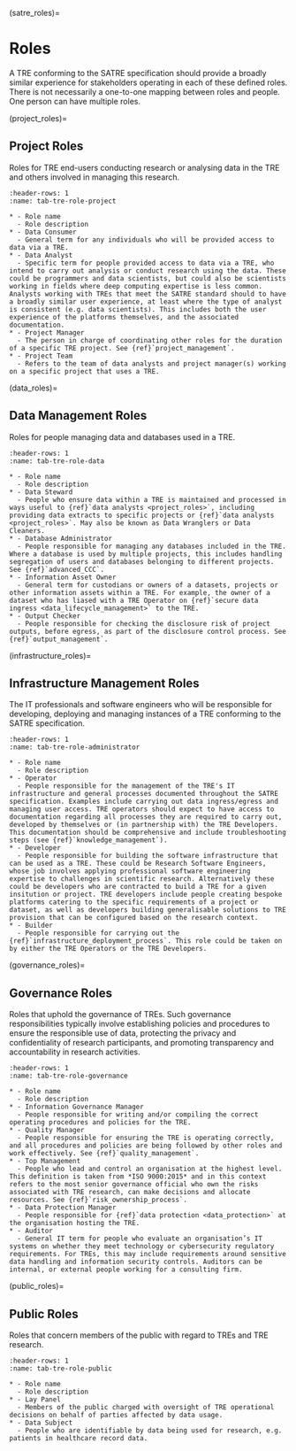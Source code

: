 (satre_roles)=

# Roles

A TRE conforming to the SATRE specification should provide a broadly similar experience for stakeholders operating in each of these defined roles.
There is not necessarily a one-to-one mapping between roles and people.
One person can have multiple roles.

(project_roles)=

## Project Roles

Roles for TRE end-users conducting research or analysing data in the TRE and others involved in managing this research.

```{list-table}
:header-rows: 1
:name: tab-tre-role-project

* - Role name
  - Role description
* - Data Consumer
  - General term for any individuals who will be provided access to data via a TRE.
* - Data Analyst
  - Specific term for people provided access to data via a TRE, who intend to carry out analysis or conduct research using the data. These could be programmers and data scientists, but could also be scientists working in fields where deep computing expertise is less common. Analysts working with TREs that meet the SATRE standard should to have a broadly similar user experience, at least where the type of analyst is consistent (e.g. data scientists). This includes both the user experience of the platforms themselves, and the associated documentation.
* - Project Manager
  - The person in charge of coordinating other roles for the duration of a specific TRE project. See {ref}`project_management`.
* - Project Team
  - Refers to the team of data analysts and project manager(s) working on a specific project that uses a TRE.

```

(data_roles)=

## Data Management Roles

Roles for people managing data and databases used in a TRE.

```{list-table}
:header-rows: 1
:name: tab-tre-role-data

* - Role name
  - Role description
* - Data Steward
  - People who ensure data within a TRE is maintained and processed in ways useful to {ref}`data analysts <project_roles>`, including providing data extracts to specific projects or {ref}`data analysts <project_roles>`. May also be known as Data Wranglers or Data Cleaners.
* - Database Administrator
  - People responsible for managing any databases included in the TRE. Where a database is used by multiple projects, this includes handling segregation of users and databases belonging to different projects. See {ref}`advanced_CCC`.
* - Information Asset Owner
  - General term for custodians or owners of a datasets, projects or other information assets within a TRE. For example, the owner of a dataset who has liased with a TRE Operator on {ref}`secure data ingress <data_lifecycle_management>` to the TRE.
* - Output Checker
  - People responsible for checking the disclosure risk of project outputs, before egress, as part of the disclosure control process. See {ref}`output_management`.
```

(infrastructure_roles)=

## Infrastructure Management Roles

The IT professionals and software engineers who will be responsible for developing, deploying and managing instances of a TRE conforming to the SATRE specification.

```{list-table}
:header-rows: 1
:name: tab-tre-role-administrator

* - Role name
  - Role description
* - Operator
  - People responsible for the management of the TRE's IT infrastructure and general processes documented throughout the SATRE specification. Examples include carrying out data ingress/egress and managing user access. TRE operators should expect to have access to documentation regarding all processes they are required to carry out, developed by themselves or (in partnership with) the TRE Developers. This documentation should be comprehensive and include troubleshooting steps (see {ref}`knowledge_management`).
* - Developer
  - People responsible for building the software infrastructure that can be used as a TRE. These could be Research Software Engineers, whose job involves applying professional software engineering expertise to challenges in scientific research. Alternatively these could be developers who are contracted to build a TRE for a given insitution or project. TRE developers include people creating bespoke platforms catering to the specific requirements of a project or dataset, as well as developers building generalisable solutions to TRE provision that can be configured based on the research context.
* - Builder
  - People responsible for carrying out the {ref}`infrastructure_deployment_process`. This role could be taken on by either the TRE Operators or the TRE Developers.
```

(governance_roles)=

## Governance Roles

Roles that uphold the governance of TREs.
Such governance responsibilities typically involve establishing policies and procedures to ensure the responsible use of data, protecting the privacy and confidentiality of research participants, and promoting transparency and accountability in research activities.

```{list-table}
:header-rows: 1
:name: tab-tre-role-governance

* - Role name
  - Role description
* - Information Governance Manager
  - People responsible for writing and/or compiling the correct operating procedures and policies for the TRE.
* - Quality Manager
  - People responsible for ensuring the TRE is operating correctly, and all procedures and policies are being followed by other roles and work effectively. See {ref}`quality_management`.
* - Top Management
  - People who lead and control an organisation at the highest level. This definition is taken from *ISO 9000:2015* and in this context refers to the most senior governance official who own the risks associated with TRE research, can make decisions and allocate resources. See {ref}`risk_ownership_process`.
* - Data Protection Manager
  - People responsible for {ref}`data protection <data_protection>` at the organisation hosting the TRE.
* - Auditor
  - General IT term for people who evaluate an organisation’s IT systems on whether they meet technology or cybersecurity regulatory requirements. For TREs, this may include requirements around sensitive data handling and information security controls. Auditors can be internal, or external people working for a consulting firm.

```

(public_roles)=

## Public Roles

Roles that concern members of the public with regard to TREs and TRE research.

```{list-table}
:header-rows: 1
:name: tab-tre-role-public

* - Role name
  - Role description
* - Lay Panel
  - Members of the public charged with oversight of TRE operational decisions on behalf of parties affected by data usage.
* - Data Subject
  - People who are identifiable by data being used for research, e.g. patients in healthcare record data.
```
